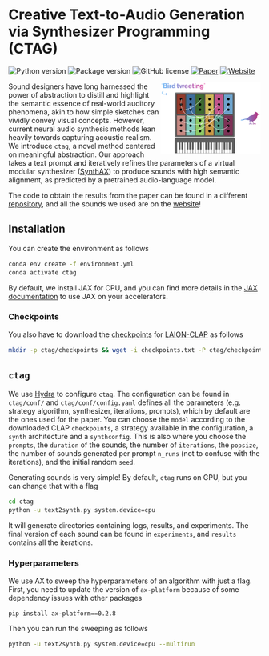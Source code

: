 # Creative Text-to-Audio Generation via Synthesizer Programming (CTAG)
![Python version](https://img.shields.io/badge/python-3.9-blue)
![Package version](https://img.shields.io/badge/version-0.1.0-green)
![GitHub license](https://img.shields.io/github/license/PapayaResearch/ctag)
[![Paper](https://img.shields.io/badge/paper-NeurIPS-red)](https://mlforaudioworkshop.com/CreativeTextToAudio.pdf)
[![Website](https://img.shields.io/badge/website-CTAG-red)](https://ctag.media.mit.edu/)

<a href="https://github.com/PapayaResearch/ctag/blob/main/media/logo.png"><img src="https://github.com/PapayaResearch/ctag/blob/main/media/logo.png?raw=true" width="200" align="right" /></a>

Sound designers have long harnessed the power of abstraction to distill and highlight the semantic essence of real-world auditory phenomena, akin to how simple sketches can vividly convey visual concepts. However, current neural audio synthesis methods lean heavily towards capturing acoustic realism. We introduce `ctag`, a novel method centered on meaningful abstraction. Our approach takes a text prompt and iteratively refines the parameters of a virtual modular synthesizer ([SynthAX](https://github.com/PapayaResearch/synthax)) to produce sounds with high semantic alignment, as predicted by a pretrained audio-language model.

The code to obtain the results from the paper can be found in a different [repository](https://github.com/PapayaResearch/ctag-experiments), and all the sounds we used are on the [website](https://ctag.media.mit.edu/)!

## Installation

You can create the environment as follows

```bash
conda env create -f environment.yml
conda activate ctag
```

By default, we install JAX for CPU, and you can find more details in the [JAX documentation](https://github.com/google/jax#installation) to use JAX on your accelerators.

### Checkpoints

You also have to download the [checkpoints](https://huggingface.co/lukewys/laion_clap/tree/main) for [LAION-CLAP](https://github.com/LAION-AI/CLAP) as follows

```bash
mkdir -p ctag/checkpoints && wget -i checkpoints.txt -P ctag/checkpoints
```

## `ctag`

We use [Hydra](https://hydra.cc/) to configure `ctag`. The configuration can be found in `ctag/conf/` and `ctag/conf/config.yaml` defines all the parameters (e.g. strategy algorithm, synthesizer, iterations, prompts), which by default are the ones used for the paper. You can choose the `model` according to the downloaded CLAP `checkpoints`, a strategy available in the configuration, a `synth` architecture and a `synthconfig`. This is also where you choose the `prompts`, the `duration` of the sounds, the number of `iterations`, the `popsize`, the number of sounds generated per prompt `n_runs` (not to confuse with the iterations), and the initial random `seed`.

Generating sounds is very simple! By default, `ctag` runs on GPU, but you can change that with a flag

```bash
cd ctag
python -u text2synth.py system.device=cpu
```

It will generate directories containing logs, results, and experiments. The final version of each sound can be found in `experiments`, and `results` contains all the iterations.

### Hyperparameters

We use AX to sweep the hyperparameters of an algorithm with just a flag. First, you need to update the version of `ax-platform` because of some dependency issues with other packages

```bash
pip install ax-platform==0.2.8
```

Then you can run the sweeping as follows

```bash
python -u text2synth.py system.device=cpu --multirun
```
